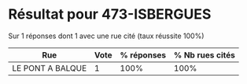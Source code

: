 # Résultat pour 473-ISBERGUES

Sur 1 réponses dont 1 avec une rue cité (taux réussite 100%)

| Rue | Vote | % réponses | % Nb rues cités|
|-----|------|------------|----------------|
| LE PONT A BALQUE | 1 | 100% | 100%|
